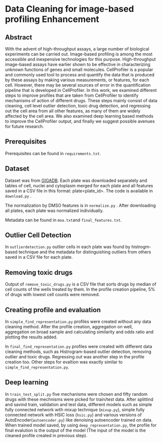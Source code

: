# Data Cleaning for image-based profiling Enhancement 
## Abstract
With the advent of high-throughput assays, a large number of biological experiments can be carried out. Image-based profiling is among the most accessible and inexpensive technologies for this purpose. High-throughput image-based assays have earlier shown to be effective in characterizing unknown functions of genes and small molecules. CellProfiler is a popular and commonly used  tool to process and quantify the data that is produced by these assays by making various measurements, or features, for each cell. However, there may be several sources of error in the quantification pipeline that is developed in CellProfiler. In this work, we examined different steps to improve profiles that are taken from CellProfiler to identify mechanisms of action of different drugs. These steps mainly consist of data cleaning, cell level outlier detection, toxic drug detection, and regressing out the cell area from all other features, as many of them are widely affected by the cell area. We also examined deep learning based methods to improve the CellProfiler output, and finally we suggest possible avenues for future research.
## Prerequisites
Prerequisites can be found in `requirements.txt`.

## Dataset
Dataset was from [GIGADB](http://gigadb.org/dataset/view/id/100351). Each plate was downloaded separately and tables of cell, nuclei and cytoplasm merged for each plate and all features saved in a CSV file in this format: plate\<plate_id>. 
The code is available in `download.py` .

The normalization by DMSO features is in `normalize.py` .
After downloading all plates, each plate was normalized individually.

Metadata can be found in `moa.txt`and `final_features.txt`.
## Outlier Cell Detection
In `outlierdetection.py` outlier cells in each plate was found by histrogm-based technique and the metadata for distinguishing outliers from others saved in a CSV file for each plate.
## Removing toxic drugs
Output of `remove_toxic_drugs.py` is a CSV file that sorts drugs by median of cell counts of the wells treated by them. In the profile creation pipeline, 5% of drugs with lowest cell counts were removed.

## Creating profile and evaluation
In `simple_find_representation.py` profiles were created without any data cleaning method. After the profile creation, aggregation on well, aggregation on broad sample and calculating similarity and odds ratio and plotting the results added.

In `final_find_representation.py` profiles were created with different data cleaning methods, such as Histrogram-based outlier detection, removing outlier and toxic drugs. Regressing out was another step in the profile creation too. Other steps for evaltion was exactly similar to `simple_find_representation.py`.

## Deep learning
In `train_test_split.py` five mechanisms were chosen and fifty random drugs with these mechnisms were picked for train/test data.
After splittind and savind train, validation and test data, different models such as simple fully connected network with mixup technique (`mixup.py`), simple fully connected network with HSIC loss (`hsic.py`) and various versions of AutoEncoder(`autoencoder.py`) like denoising autoencoder trained on data.
When trained model saved, by using `deep_representation.py`, the profile for final evalution is the output of the model (The input of the model is the cleaned profile created in previous step).



